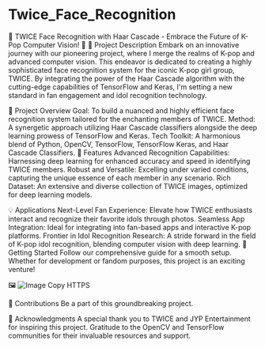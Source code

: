# Twice_Face_Recognition

🌟 TWICE Face Recognition with Haar Cascade - Embrace the Future of K-Pop Computer Vision! 🌟
📌 Project Description
Embark on an innovative journey with our pioneering project, where I merge the realms of K-pop and advanced computer vision. This endeavor is dedicated to creating a highly sophisticated face recognition system for the iconic K-pop girl group, TWICE. By integrating the power of the Haar Cascade algorithm with the cutting-edge capabilities of TensorFlow and Keras, I'm setting a new standard in fan engagement and idol recognition technology.

🚀 Project Overview
Goal: To build a nuanced and highly efficient face recognition system tailored for the enchanting members of TWICE.
Method: A synergetic approach utilizing Haar Cascade classifiers alongside the deep learning prowess of TensorFlow and Keras.
Tech Toolkit: A harmonious blend of Python, OpenCV, TensorFlow, TensorFlow Keras, and Haar Cascade Classifiers.
🌈 Features
Advanced Recognition Capabilities: Harnessing deep learning for enhanced accuracy and speed in identifying TWICE members.
Robust and Versatile: Excelling under varied conditions, capturing the unique essence of each member in any scenario.
Rich Dataset: An extensive and diverse collection of TWICE images, optimized for deep learning models.

💡 Applications
Next-Level Fan Experience: Elevate how TWICE enthusiasts interact and recognize their favorite idols through photos.
Seamless App Integration: Ideal for integrating into fan-based apps and interactive K-pop platforms.
Frontier in Idol Recognition Research: A stride forward in the field of K-pop idol recognition, blending computer vision with deep learning.
🌟 Getting Started
Follow our comprehensive guide for a smooth setup. Whether for development or fandom purposes, this project is an exciting venture!

🖼️ ![Image Copy HTTPS](https://glittermagazine.co/wp-content/uploads/2021/03/121085077_2845394672408962_8501125784124460371_o.jpg)

🤝 Contributions
Be a part of this groundbreaking project.

👏 Acknowledgments
A special thank you to TWICE and JYP Entertainment for inspiring this project.
Gratitude to the OpenCV and TensorFlow communities for their invaluable resources and support.

